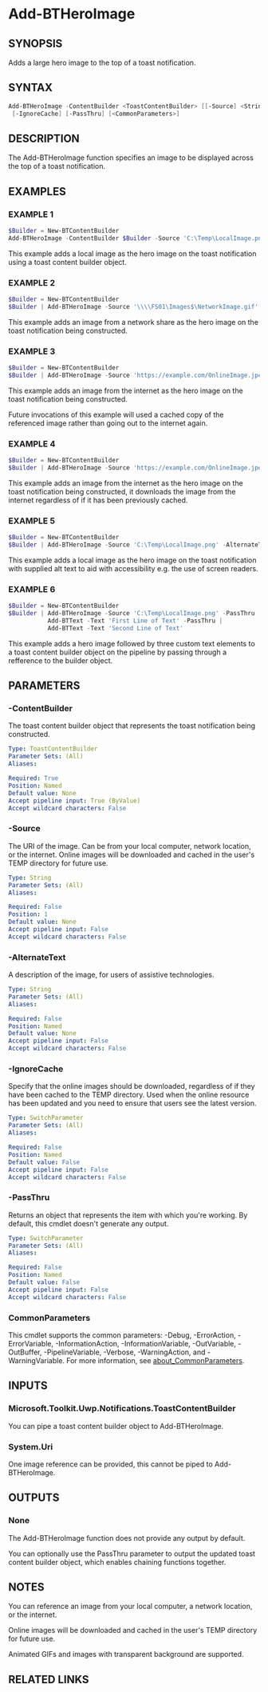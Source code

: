 # Add-BTHeroImage

## SYNOPSIS

Adds a large hero image to the top of a toast notification.

## SYNTAX

```powershell
Add-BTHeroImage -ContentBuilder <ToastContentBuilder> [[-Source] <String>] [-AlternateText <String>]
 [-IgnoreCache] [-PassThru] [<CommonParameters>]
```

## DESCRIPTION

The Add-BTHeroImage function specifies an image to be displayed across the top of a toast notification.

## EXAMPLES

### EXAMPLE 1

```powershell
$Builder = New-BTContentBuilder
Add-BTHeroImage -ContentBuilder $Builder -Source 'C:\Temp\LocalImage.png'
```

This example adds a local image as the hero image on the toast notification using a toast content builder object.

### EXAMPLE 2

```powershell
$Builder = New-BTContentBuilder
$Builder | Add-BTHeroImage -Source '\\\\FS01\Images$\NetworkImage.gif'
```

This example adds an image from a network share as the hero image on the toast notification being constructed.

### EXAMPLE 3

```powershell
$Builder = New-BTContentBuilder
$Builder | Add-BTHeroImage -Source 'https://example.com/OnlineImage.jpeg'
```

This example adds an image from the internet as the hero image on the toast notification being constructed.

Future invocations of this example will used a cached copy of the referenced image rather than going out to the internet again.

### EXAMPLE 4

```powershell
$Builder = New-BTContentBuilder
$Builder | Add-BTHeroImage -Source 'https://example.com/OnlineImage.jpeg' -IgnoreCache
```

This example adds an image from the internet as the hero image on the toast notification being constructed, it downloads the image from the internet regardless of if it has been previously cached.

### EXAMPLE 5

```powershell
$Builder = New-BTContentBuilder
$Builder | Add-BTHeroImage -Source 'C:\Temp\LocalImage.png' -AlternateText 'Picture of burnt toast, popped out of a toaster'
```

This example adds a local image as the hero image on the toast notification with supplied alt text to aid with accessibility e.g.
the use of screen readers.

### EXAMPLE 6

```powershell
$Builder = New-BTContentBuilder
$Builder | Add-BTHeroImage -Source 'C:\Temp\LocalImage.png' -PassThru |
           Add-BTText -Text 'First Line of Text' -PassThru |
           Add-BTText -Text 'Second Line of Text'
```

This example adds a hero image followed by three custom text elements to a toast content builder object on the pipeline by passing through a refference to the builder object.

## PARAMETERS

### -ContentBuilder

The toast content builder object that represents the toast notification being constructed.

```yaml
Type: ToastContentBuilder
Parameter Sets: (All)
Aliases:

Required: True
Position: Named
Default value: None
Accept pipeline input: True (ByValue)
Accept wildcard characters: False
```

### -Source

The URI of the image.
Can be from your local computer, network location, or the internet.
Online images will be downloaded and cached in the user's TEMP directory for future use.

```yaml
Type: String
Parameter Sets: (All)
Aliases:

Required: False
Position: 1
Default value: None
Accept pipeline input: False
Accept wildcard characters: False
```

### -AlternateText

A description of the image, for users of assistive technologies.

```yaml
Type: String
Parameter Sets: (All)
Aliases:

Required: False
Position: Named
Default value: None
Accept pipeline input: False
Accept wildcard characters: False
```

### -IgnoreCache

Specify that the online images should be downloaded, regardless of if they have been cached to the TEMP directory.
Used when the online resource has been updated and you need to ensure that users see the latest version.

```yaml
Type: SwitchParameter
Parameter Sets: (All)
Aliases:

Required: False
Position: Named
Default value: False
Accept pipeline input: False
Accept wildcard characters: False
```

### -PassThru

Returns an object that represents the item with which you're working.
By default, this cmdlet doesn't generate any output.

```yaml
Type: SwitchParameter
Parameter Sets: (All)
Aliases:

Required: False
Position: Named
Default value: False
Accept pipeline input: False
Accept wildcard characters: False
```

### CommonParameters

This cmdlet supports the common parameters: -Debug, -ErrorAction, -ErrorVariable, -InformationAction, -InformationVariable, -OutVariable, -OutBuffer, -PipelineVariable, -Verbose, -WarningAction, and -WarningVariable. For more information, see [about_CommonParameters](http://go.microsoft.com/fwlink/?LinkID=113216).

## INPUTS

### Microsoft.Toolkit.Uwp.Notifications.ToastContentBuilder

You can pipe a toast content builder object to Add-BTHeroImage.

### System.Uri

One image reference can be provided, this cannot be piped to Add-BTHeroImage.

## OUTPUTS

### None

The Add-BTHeroImage function does not provide any output by default.

You can optionally use the PassThru parameter to output the updated toast content builder object, which enables chaining functions together.

## NOTES

You can reference an image from your local computer, a network location, or the internet.

Online images will be downloaded and cached in the user's TEMP directory for future use.

Animated GIFs and images with transparent background are supported.

## RELATED LINKS
